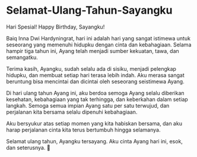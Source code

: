 # Selamat-Ulang-Tahun-Sayangku
Hari Spesial!
Happy Birthday, Sayangku!

Baiq Inna Dwi Hardyningrat, hari ini adalah hari yang sangat istimewa untuk seseorang yang memenuhi hidupku dengan cinta dan kebahagiaan. Selama hampir tiga tahun ini, Ayang telah menjadi sumber kekuatan, tawa, dan semangatku.

Terima kasih, Ayangku, sudah selalu ada di sisiku, menjadi pelengkap hidupku, dan membuat setiap hari terasa lebih indah. Aku merasa sangat beruntung bisa mencintai dan dicintai oleh seseorang seistimewa Ayang.

Di hari ulang tahun Ayang ini, aku berdoa semoga Ayang selalu diberikan kesehatan, kebahagiaan yang tak terhingga, dan keberkahan dalam setiap langkah. Semoga semua impian Ayang satu per satu terwujud, dan perjalanan kita bersama selalu dipenuhi kebahagiaan.

Aku bersyukur atas setiap momen yang kita habiskan bersama, dan aku harap perjalanan cinta kita terus bertumbuh hingga selamanya.

Selamat ulang tahun, Ayangku tersayang. Aku cinta Ayang hari ini, esok, dan seterusnya. 💖
